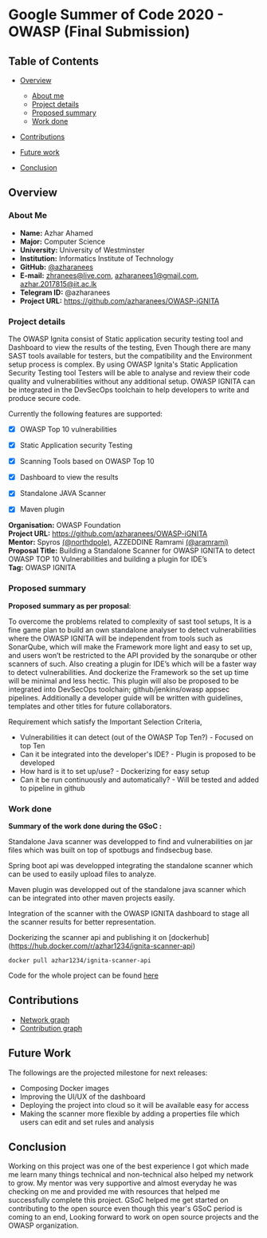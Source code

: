 # Google Summer of Code 2020 - OWASP (Final Submission)

## Table of Contents

- [Overview](#overview)
    - [About me](#about-me)
    - [Project details](#project-details)
    - [Proposed summary](#proposed-summary)
    - [Work done](#work-done)

- [Contributions](#contributions)

- [Future work](#future-work)

- [Conclusion](#conclusion)

## Overview

### About Me

- **Name:** Azhar Ahamed
- **Major:** Computer Science
- **University:** University of Westminster
- **Institution:** Informatics Institute of Technology
- **GitHub:** [@azharanees](https://github.com/azharanees)
- **E-mail:** zhranees@live.com, azharanees1@gmail.com, azhar.2017815@iit.ac.lk
- **Telegram ID:** @azharanees
- **Project URL:** https://github.com/azharanees/OWASP-iGNITA<br>

### Project details

The OWASP Ignita consist of Static application security testing tool and Dashboard to view the results of the testing, Even Though there are many SAST tools available for testers, but the compatibility and the Environment setup process is complex. By using OWASP Ignita's Static Application Security Testing tool Testers will be able to analyse and review their code quality and vulnerabilities without any additional setup. OWASP IGNITA can be integrated in the DevSecOps toolchain to help developers to write and produce secure code.

Currently the following features are supported:



- [x] OWASP Top 10 vulnerabilities 
- [x] Static Application security Testing
- [x] Scanning Tools based on OWASP Top 10
- [x] Dashboard to view the results
- [x] Standalone JAVA Scanner
- [x] Maven plugin 




**Organisation:** OWASP Foundation<br>
**Project URL:** https://github.com/azharanees/OWASP-iGNITA<br>
**Mentor:** Spyros [(@northdpole)](https://github.com/northdpole), AZZEDDINE Ramrami [(@aramrami)](https://github.com/aramrami)<br>
**Proposal Title:** Building a Standalone Scanner for OWASP IGNITA to detect OWASP TOP 10 Vulnerabilities and building a plugin for IDE’s<br>
**Tag:** OWASP IGNITA<br>

### Proposed summary

**Proposed summary as per proposal**:

To overcome the problems related to complexity of sast tool setups, It is a fine game plan to build an own standalone analyser to detect vulnerabilities where the OWASP IGNITA will be independent from tools such as SonarQube, which will make the Framework more light and easy to set up, and users won’t be restricted to the API provided by the sonarqube or other scanners of such. Also creating a plugin for IDE’s which will be a faster way to detect vulnerabilities. And dockerize the Framework so the set up time will be minimal and less hectic. This plugin will also be proposed to be integrated into  DevSecOps toolchain; github/jenkins/owasp appsec pipelines. Additionally a developer guide will be written with guidelines, templates and other titles for future collaborators.

Requirement which satisfy the Important Selection Criteria,
- Vulnerabilities it can detect (out of the OWASP Top Ten?) - Focused on top Ten
- Can it be integrated into the developer's IDE? - Plugin is proposed to be developed
- How hard is it to set up/use? - Dockerizing for easy setup
- Can it be run continuously and automatically? - Will be tested and added to pipeline in github

### Work done

**Summary of the work done during the GSoC :**

Standalone Java scanner was developped to find and vulnerabilities on jar files which was built on top of spotbugs and findsecbug base. 

Spring boot api was developped integrating the standalone scanner which can be used to easily upload files to analyze.

Maven plugin was developped out of the standalone java scanner which can be integrated into other maven projects easily.

Integration of the scanner with the OWASP IGNITA dashboard to stage all the scanner results for better representation.

Dockerizing the scanner api and publishing it on [dockerhub]
(https://hub.docker.com/r/azhar1234/ignita-scanner-api)


    docker pull azhar1234/ignita-scanner-api

Code for the whole project can be found [here](https://github.com/azharanees/OWASP-iGNITA)

## Contributions

- [Network graph](https://github.com/azharanees/OWASP-iGNITA/network)
- [Contribution graph](https://github.com/azharanees/OWASP-iGNITA/graphs/contributors)


## Future Work

The followings are the projected milestone for next releases:

- Composing Docker images
- Improving the UI/UX of the dashboard
- Deploying the project into cloud so it will be available easy for access
- Making the scanner more flexible by adding a properties file which users can edit and set rules and analysis


## Conclusion

Working on this project was one of the best experience I got which made me learn many things technical and non-technical also helped my network to grow. My mentor was very supportive and almost everyday he was checking on me and provided me with resources that helped me successfully complete this project. GSoC helped me get started on contributing to the open source even though this year's GSoC period is coming to an end, Looking forward to work on open source projects and the OWASP organization.



